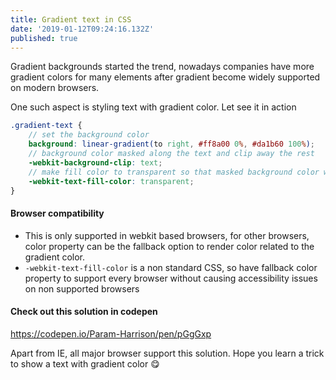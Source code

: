 ```yaml
---
title: Gradient text in CSS
date: '2019-01-12T09:24:16.132Z'
published: true
---
```


Gradient backgrounds started the trend, nowadays companies have more gradient colors for many elements after gradient become widely supported on modern browsers.

One such aspect is styling text with gradient color. Let see it in action

```scss
.gradient-text {
    // set the background color
    background: linear-gradient(to right, #ff8a00 0%, #da1b60 100%);
    // background color masked along the text and clip away the rest
    -webkit-background-clip: text;
    // make fill color to transparent so that masked background color will be shown
    -webkit-text-fill-color: transparent;
}
```

#### Browser compatibility

- This is only supported in webkit based browsers, for other browsers, color property can be the fallback option to render color related to the gradient color.
- `-webkit-text-fill-color` is a non standard CSS, so have fallback color property to support every browser without causing accessibility issues on non supported browsers

#### Check out this solution in codepen

https://codepen.io/Param-Harrison/pen/pGgGxp

Apart from IE, all major browser support this solution. Hope you learn a trick to show a text with gradient color 😋
